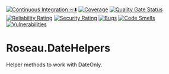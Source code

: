 ﻿[![Continuous Integration ♾️⬇️](https://github.com/Jflaurendeau/Roseau.DateHelpers/actions/workflows/continuous-integration.yaml/badge.svg)](https://github.com/Jflaurendeau/Roseau.DateHelpers/actions/workflows/continuous-integration.yaml)
[![Coverage](https://sonarcloud.io/api/project_badges/measure?project=Jflaurendeau_Roseau.DateHelpers&metric=coverage)](https://sonarcloud.io/summary/new_code?id=Jflaurendeau_Roseau.DateHelpers)
[![Quality Gate Status](https://sonarcloud.io/api/project_badges/measure?project=Jflaurendeau_Roseau.DateHelpers&metric=alert_status)](https://sonarcloud.io/summary/new_code?id=Jflaurendeau_Roseau.DateHelpers)
[![Reliability Rating](https://sonarcloud.io/api/project_badges/measure?project=Jflaurendeau_Roseau.DateHelpers&metric=reliability_rating)](https://sonarcloud.io/summary/new_code?id=Jflaurendeau_Roseau.DateHelpers)
[![Security Rating](https://sonarcloud.io/api/project_badges/measure?project=Jflaurendeau_Roseau.DateHelpers&metric=security_rating)](https://sonarcloud.io/summary/new_code?id=Jflaurendeau_Roseau.DateHelpers)
[![Bugs](https://sonarcloud.io/api/project_badges/measure?project=Jflaurendeau_Roseau.DateHelpers&metric=bugs)](https://sonarcloud.io/summary/new_code?id=Jflaurendeau_Roseau.DateHelpers)
[![Code Smells](https://sonarcloud.io/api/project_badges/measure?project=Jflaurendeau_Roseau.DateHelpers&metric=code_smells)](https://sonarcloud.io/summary/new_code?id=Jflaurendeau_Roseau.DateHelpers)
[![Vulnerabilities](https://sonarcloud.io/api/project_badges/measure?project=Jflaurendeau_Roseau.DateHelpers&metric=vulnerabilities)](https://sonarcloud.io/summary/new_code?id=Jflaurendeau_Roseau.DateHelpers)
# Roseau.DateHelpers

Helper methods to work with DateOnly.